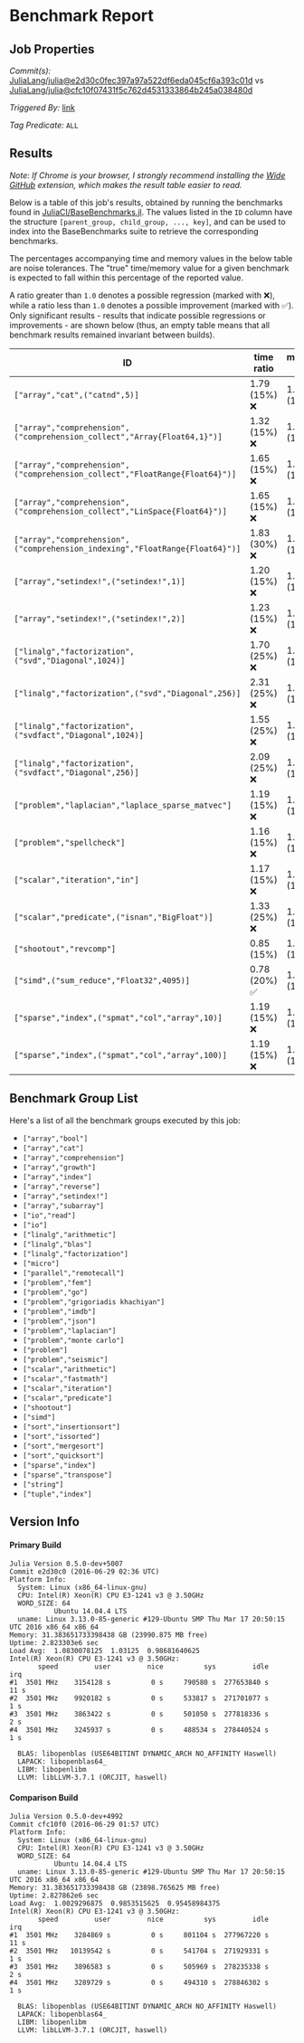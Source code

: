 # Benchmark Report

## Job Properties

*Commit(s):* [JuliaLang/julia@e2d30c0fec397a97a522df6eda045cf6a393c01d](https://github.com/JuliaLang/julia/commit/e2d30c0fec397a97a522df6eda045cf6a393c01d) vs [JuliaLang/julia@cfc10f07431f5c762d4531333864b245a038480d](https://github.com/JuliaLang/julia/commit/cfc10f07431f5c762d4531333864b245a038480d)

*Triggered By:* [link](https://github.com/JuliaLang/julia/pull/16622#issuecomment-229251598)

*Tag Predicate:* `ALL`

## Results

*Note: If Chrome is your browser, I strongly recommend installing the [Wide GitHub](https://chrome.google.com/webstore/detail/wide-github/kaalofacklcidaampbokdplbklpeldpj?hl=en)
extension, which makes the result table easier to read.*

Below is a table of this job's results, obtained by running the benchmarks found in
[JuliaCI/BaseBenchmarks.jl](https://github.com/JuliaCI/BaseBenchmarks.jl). The values
listed in the `ID` column have the structure `[parent_group, child_group, ..., key]`,
and can be used to index into the BaseBenchmarks suite to retrieve the corresponding
benchmarks.

The percentages accompanying time and memory values in the below table are noise tolerances. The "true"
time/memory value for a given benchmark is expected to fall within this percentage of the reported value.

A ratio greater than `1.0` denotes a possible regression (marked with :x:), while a ratio less
than `1.0` denotes a possible improvement (marked with :white_check_mark:). Only significant results - results
that indicate possible regressions or improvements - are shown below (thus, an empty table means that all
benchmark results remained invariant between builds).

| ID | time ratio | memory ratio |
|----|------------|--------------|
| `["array","cat",("catnd",5)]` | 1.79 (15%) :x: | 1.13 (1%) :x: |
| `["array","comprehension",("comprehension_collect","Array{Float64,1}")]` | 1.32 (15%) :x: | 1.00 (1%)  |
| `["array","comprehension",("comprehension_collect","FloatRange{Float64}")]` | 1.65 (15%) :x: | 1.00 (1%)  |
| `["array","comprehension",("comprehension_collect","LinSpace{Float64}")]` | 1.65 (15%) :x: | 1.00 (1%)  |
| `["array","comprehension",("comprehension_indexing","FloatRange{Float64}")]` | 1.83 (30%) :x: | 1.00 (1%)  |
| `["array","setindex!",("setindex!",1)]` | 1.20 (15%) :x: | 1.00 (1%)  |
| `["array","setindex!",("setindex!",2)]` | 1.23 (15%) :x: | 1.00 (1%)  |
| `["linalg","factorization",("svd","Diagonal",1024)]` | 1.70 (25%) :x: | 1.00 (1%)  |
| `["linalg","factorization",("svd","Diagonal",256)]` | 2.31 (25%) :x: | 1.00 (1%)  |
| `["linalg","factorization",("svdfact","Diagonal",1024)]` | 1.55 (25%) :x: | 1.00 (1%)  |
| `["linalg","factorization",("svdfact","Diagonal",256)]` | 2.09 (25%) :x: | 1.00 (1%)  |
| `["problem","laplacian","laplace_sparse_matvec"]` | 1.19 (15%) :x: | 1.00 (1%)  |
| `["problem","spellcheck"]` | 1.16 (15%) :x: | 1.26 (1%) :x: |
| `["scalar","iteration","in"]` | 1.17 (15%) :x: | 1.00 (1%)  |
| `["scalar","predicate",("isnan","BigFloat")]` | 1.33 (25%) :x: | 1.00 (1%)  |
| `["shootout","revcomp"]` | 0.85 (15%)  | 1.01 (1%) :x: |
| `["simd",("sum_reduce","Float32",4095)]` | 0.78 (20%) :white_check_mark: | 1.00 (1%)  |
| `["sparse","index",("spmat","col","array",10)]` | 1.19 (15%) :x: | 1.00 (1%)  |
| `["sparse","index",("spmat","col","array",100)]` | 1.19 (15%) :x: | 1.00 (1%)  |

## Benchmark Group List

Here's a list of all the benchmark groups executed by this job:

- `["array","bool"]`
- `["array","cat"]`
- `["array","comprehension"]`
- `["array","growth"]`
- `["array","index"]`
- `["array","reverse"]`
- `["array","setindex!"]`
- `["array","subarray"]`
- `["io","read"]`
- `["io"]`
- `["linalg","arithmetic"]`
- `["linalg","blas"]`
- `["linalg","factorization"]`
- `["micro"]`
- `["parallel","remotecall"]`
- `["problem","fem"]`
- `["problem","go"]`
- `["problem","grigoriadis khachiyan"]`
- `["problem","imdb"]`
- `["problem","json"]`
- `["problem","laplacian"]`
- `["problem","monte carlo"]`
- `["problem"]`
- `["problem","seismic"]`
- `["scalar","arithmetic"]`
- `["scalar","fastmath"]`
- `["scalar","iteration"]`
- `["scalar","predicate"]`
- `["shootout"]`
- `["simd"]`
- `["sort","insertionsort"]`
- `["sort","issorted"]`
- `["sort","mergesort"]`
- `["sort","quicksort"]`
- `["sparse","index"]`
- `["sparse","transpose"]`
- `["string"]`
- `["tuple","index"]`

## Version Info

#### Primary Build

```
Julia Version 0.5.0-dev+5007
Commit e2d30c0 (2016-06-29 02:36 UTC)
Platform Info:
  System: Linux (x86_64-linux-gnu)
  CPU: Intel(R) Xeon(R) CPU E3-1241 v3 @ 3.50GHz
  WORD_SIZE: 64
           Ubuntu 14.04.4 LTS
  uname: Linux 3.13.0-85-generic #129-Ubuntu SMP Thu Mar 17 20:50:15 UTC 2016 x86_64 x86_64
Memory: 31.383651733398438 GB (23990.875 MB free)
Uptime: 2.823303e6 sec
Load Avg:  1.0830078125  1.03125  0.98681640625
Intel(R) Xeon(R) CPU E3-1241 v3 @ 3.50GHz: 
       speed         user         nice          sys         idle          irq
#1  3501 MHz    3154128 s          0 s     790580 s  277653840 s         11 s
#2  3501 MHz    9920182 s          0 s     533817 s  271701077 s          1 s
#3  3501 MHz    3863422 s          0 s     501050 s  277818336 s          2 s
#4  3501 MHz    3245937 s          0 s     488534 s  278440524 s          1 s

  BLAS: libopenblas (USE64BITINT DYNAMIC_ARCH NO_AFFINITY Haswell)
  LAPACK: libopenblas64_
  LIBM: libopenlibm
  LLVM: libLLVM-3.7.1 (ORCJIT, haswell)

```

#### Comparison Build

```
Julia Version 0.5.0-dev+4992
Commit cfc10f0 (2016-06-29 01:57 UTC)
Platform Info:
  System: Linux (x86_64-linux-gnu)
  CPU: Intel(R) Xeon(R) CPU E3-1241 v3 @ 3.50GHz
  WORD_SIZE: 64
           Ubuntu 14.04.4 LTS
  uname: Linux 3.13.0-85-generic #129-Ubuntu SMP Thu Mar 17 20:50:15 UTC 2016 x86_64 x86_64
Memory: 31.383651733398438 GB (23898.765625 MB free)
Uptime: 2.827862e6 sec
Load Avg:  1.0029296875  0.9853515625  0.95458984375
Intel(R) Xeon(R) CPU E3-1241 v3 @ 3.50GHz: 
       speed         user         nice          sys         idle          irq
#1  3501 MHz    3284869 s          0 s     801104 s  277967220 s         11 s
#2  3501 MHz   10139542 s          0 s     541704 s  271929331 s          1 s
#3  3501 MHz    3896583 s          0 s     505969 s  278235338 s          2 s
#4  3501 MHz    3289729 s          0 s     494310 s  278846302 s          1 s

  BLAS: libopenblas (USE64BITINT DYNAMIC_ARCH NO_AFFINITY Haswell)
  LAPACK: libopenblas64_
  LIBM: libopenlibm
  LLVM: libLLVM-3.7.1 (ORCJIT, haswell)

```
